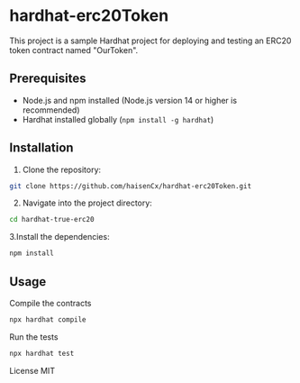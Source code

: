 # hardhat-erc20Token

This project is a sample Hardhat project for deploying and testing an ERC20 token contract named "OurToken".

## Prerequisites

- Node.js and npm installed (Node.js version 14 or higher is recommended)
- Hardhat installed globally (`npm install -g hardhat`)

## Installation

1. Clone the repository:

```bash
git clone https://github.com/haisenCx/hardhat-erc20Token.git
```

2. Navigate into the project directory:
```bash
cd hardhat-true-erc20
```

3.Install the dependencies:
```bash
npm install
```

## Usage
Compile the contracts
```bash
npx hardhat compile
```

Run the tests
```bash
npx hardhat test
```
License
MIT 
